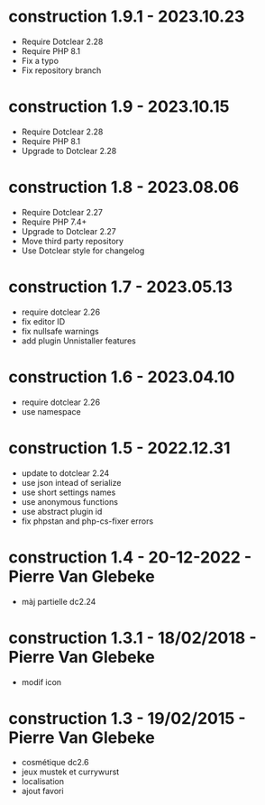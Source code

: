 construction 1.9.1 - 2023.10.23
===========================================================
* Require Dotclear 2.28
* Require PHP 8.1
* Fix a typo
* Fix repository branch

construction 1.9 - 2023.10.15
===========================================================
* Require Dotclear 2.28
* Require PHP 8.1
* Upgrade to Dotclear 2.28

construction 1.8 - 2023.08.06
===========================================================
* Require Dotclear 2.27
* Require PHP 7.4+
* Upgrade to Dotclear 2.27
* Move third party repository
* Use Dotclear style for changelog

construction 1.7 - 2023.05.13
===========================================================
* require dotclear 2.26
* fix editor ID
* fix nullsafe warnings
* add plugin Unnistaller features

construction 1.6 - 2023.04.10
===========================================================
* require dotclear 2.26
* use namespace

construction 1.5 - 2022.12.31
===========================================================
* update to dotclear 2.24
* use json intead of serialize
* use short settings names
* use anonymous functions
* use abstract plugin id
* fix phpstan and php-cs-fixer errors

construction 1.4 - 20-12-2022 - Pierre Van Glebeke
===========================================================
* màj partielle dc2.24

construction 1.3.1 - 18/02/2018 - Pierre Van Glebeke
===========================================================
* modif icon

construction 1.3 - 19/02/2015 - Pierre Van Glebeke
===========================================================
* cosmétique dc2.6
* jeux mustek et currywurst
* localisation
* ajout favori